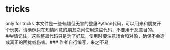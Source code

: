 # tricks
only for tricks
本文件是一些有趣但无害的整蛊Python代码，可以用来和朋友开个玩笑。请确保只在知情同意的朋友之间使用这些代码，不要用于恶意目的。
###请记住，这些整蛊代码只是为了好玩，使用时要注意场合和对象，确保不会造成真正的困扰或伤害。###
作者自行编写，来之不易

